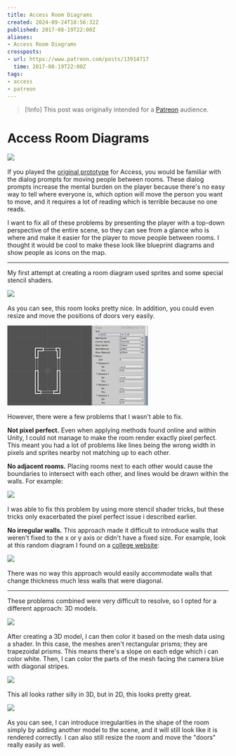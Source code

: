 ```yaml
---
title: Access Room Diagrams
created: 2024-09-24T18:56:32Z
published: 2017-08-19T22:00Z
aliases:
- Access Room Diagrams
crossposts:
- url: https://www.patreon.com/posts/13914717
  time: 2017-08-19T22:00Z
tags:
- access
- patreon
---
```


> [!info]
> This post was originally intended for a [Patreon](../tags/patreon.md) audience.

# Access Room Diagrams

![](201708192200-banner.png)

If you played the [original prototype](201708122200.md) for Access, you would be familiar with the dialog prompts for moving people between rooms. These dialog prompts increase the mental burden on the player because there's no easy way to tell where everyone is, which option will move the person you want to move, and it requires a lot of reading which is terrible because no one reads.

I want to fix all of these problems by presenting the player with a top-down perspective of the entire scene, so they can see from a glance who is where and make it easier for the player to move people between rooms. I thought it would be cool to make these look like blueprint diagrams and show people as icons on the map.

---

My first attempt at creating a room diagram used sprites and some special stencil shaders.

![](201708192200-screenshot.png)

As you can see, this room looks pretty nice. In addition, you could even resize and move the positions of doors very easily.

![](201708192200-room1.gif)

However, there were a few problems that I wasn't able to fix.

**Not pixel perfect.** Even when applying methods found online and within Unity, I could not manage to make the room render exactly pixel perfect. This meant you had a lot of problems like lines being the wrong width in pixels and sprites nearby not matching up to each other.

**No adjacent rooms.** Placing rooms next to each other would cause the boundaries to intersect with each other, and lines would be drawn within the walls. For example:

![](201708192200-overlap.png)

I was able to fix this problem by using more stencil shader tricks, but these tricks only exacerbated the pixel perfect issue i described earlier.

**No irregular walls.** This approach made it difficult to introduce walls that weren't fixed to the x or y axis or didn't have a fixed size. For example, look at this random diagram I found on a [college website](https://blog.utc.edu/news/2014/01/construction-management-student-team-scores-well-competition):

![](201708192200-diagram.png)

There was no way this approach would easily accommodate walls that change thickness much less walls that were diagonal.

---

These problems combined were very difficult to resolve, so I opted for a different approach: 3D models.

![](201708192200-capture.png)

After creating a 3D model, I can then color it based on the mesh data using a shader. In this case, the meshes aren't rectangular prisms; they are trapezoidal prisms. This means there's a slope on each edge which i can color white. Then, I can color the parts of the mesh facing the camera blue with diagonal stripes.

![](201708192200-capture2.png)

This all looks rather silly in 3D, but in 2D, this looks pretty great.

![](201708192200-capture3.png)

As you can see, I can introduce irregularities in the shape of the room simply by adding another model to the scene, and it will still look like it is rendered correctly. I can also still resize the room and move the "doors" really easily as well.
